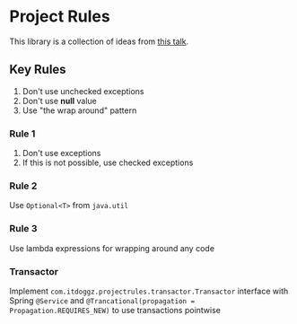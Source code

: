 # Project Rules

This library is a collection of ideas from [this talk](https://www.youtube.com/watch?v=MIG2nwULff8&ab_channel=IT%27sTinkoff).

## Key Rules

1. Don't use unchecked exceptions
2. Don't use **null** value
3. Use "the wrap around" pattern

### Rule 1

1. Don't use exceptions
2. If this is not possible, use checked exceptions

### Rule 2

Use `Optional<T>` from `java.util`

### Rule 3

Use lambda expressions for wrapping around any code

### Transactor

Implement `com.itdoggz.projectrules.transactor.Transactor` interface
with Spring `@Service` and
`@Trancational(propagation = Propagation.REQUIRES_NEW)` to use transactions pointwise
